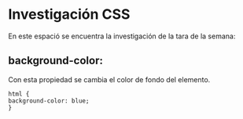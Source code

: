 # Investigación CSS

En este espació se encuentra la investigación de la tara de la semana:

## background-color:

Con esta propiedad se cambia el color de fondo del elemento.

    html {
    background-color: blue;
    }
